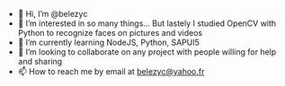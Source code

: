 - 👋 Hi, I’m @belezyc
- 👀 I’m interested in so many things... But lastely I studied OpenCV with Python to recognize faces on pictures and videos
- 🌱 I’m currently learning NodeJS, Python, SAPUI5
- 💞️ I’m looking to collaborate on any project with people willing for help and sharing
- 📫 How to reach me by email at belezyc@yahoo.fr

